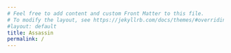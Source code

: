 ```yaml
---
# Feel free to add content and custom Front Matter to this file.
# To modify the layout, see https://jekyllrb.com/docs/themes/#overriding-theme-defaults
#layout: default
title: Assassin
permalink: /
---
```

